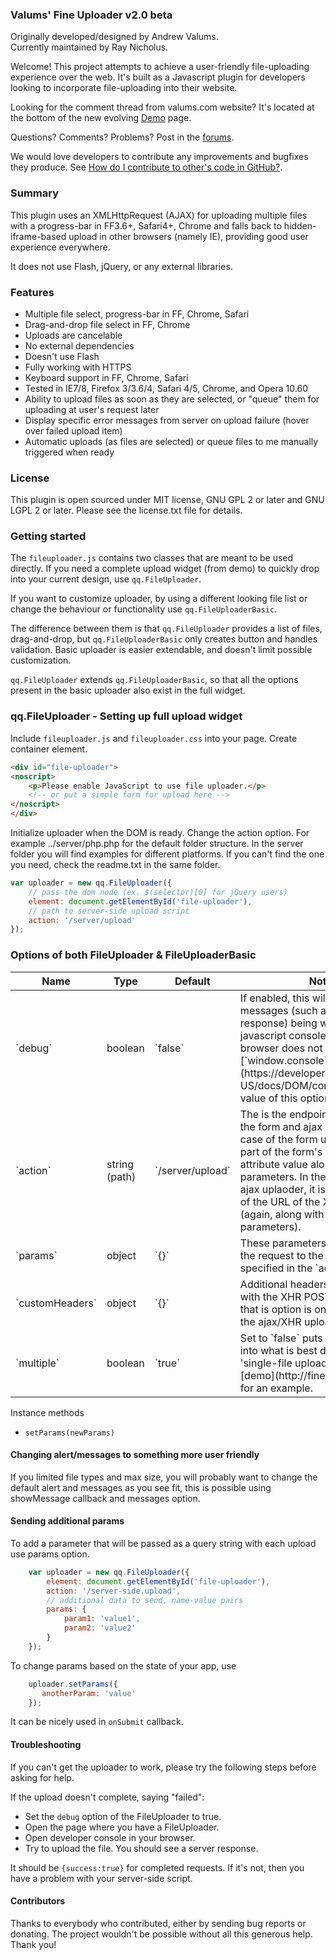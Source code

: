 ### Valums' Fine Uploader v2.0 beta ###

Originally developed/designed by Andrew Valums.<br/>
Currently maintained by Ray Nicholus.

Welcome! This project attempts to achieve a user-friendly file-uploading experience over the web.
It's built as a Javascript plugin for developers looking to incorporate file-uploading into their website.

Looking for the comment thread from valums.com website? It's located at the bottom of the new evolving [Demo](http://fineuploader.com) page.

Questions?  Comments?  Problems?  Post in the [forums](https://groups.google.com/forum/#!forum/fineuploader).

We would love developers to contribute any improvements and bugfixes they produce.
See [How do I contribute to other's code in GitHub?](http://stackoverflow.com/questions/4384776/how-do-i-contribute-to-others-code-in-github).

### Summary ###

This plugin uses an XMLHttpRequest (AJAX) for uploading multiple files with a progress-bar in
FF3.6+, Safari4+, Chrome and falls back to hidden-iframe-based upload in other browsers (namely IE),
providing good user experience everywhere.

It does not use Flash, jQuery, or any external libraries.

### Features ###
* Multiple file select, progress-bar in FF, Chrome, Safari
* Drag-and-drop file select in FF, Chrome
* Uploads are cancelable
* No external dependencies
* Doesn't use Flash
* Fully working with HTTPS
* Keyboard support in FF, Chrome, Safari
* Tested in IE7/8, Firefox 3/3.6/4, Safari 4/5, Chrome, and Opera 10.60
* Ability to upload files as soon as they are selected, or "queue" them for uploading at user's request later
* Display specific error messages from server on upload failure (hover over failed upload item)
* Automatic uploads (as files are selected) or queue files to me manually triggered when ready

### License ###
This plugin is open sourced under MIT license, GNU GPL 2 or later and GNU LGPL 2 or later. Please see the license.txt file for details.

### Getting started ###
The `fileuploader.js` contains two classes that are meant to be used directly.
If you need a complete upload widget (from demo) to quickly drop
into your current design, use `qq.FileUploader`.

If you want to customize uploader, by using a different looking file list
or change the behaviour or functionality use `qq.FileUploaderBasic`.

The difference between them is that `qq.FileUploader` provides a list of files,
drag-and-drop, but `qq.FileUploaderBasic` only creates button and handles validation.
Basic uploader is easier extendable, and doesn't limit possible customization.

`qq.FileUploader` extends `qq.FileUploaderBasic`, so that all the options present
in the basic uploader also exist in the full widget.

### qq.FileUploader - Setting up full upload widget ###

Include `fileuploader.js` and `fileuploader.css` into your page.
Create container element.

```html
<div id="file-uploader">
<noscript>
    <p>Please enable JavaScript to use file uploader.</p>
    <!-- or put a simple form for upload here -->
</noscript>
</div>
```

Initialize uploader when the DOM is ready. Change the action option.
For example ../server/php.php for the default folder structure.
In the server folder you will find examples for different platforms.
If you can't find the one you need, check the readme.txt in the same folder.

```javascript
var uploader = new qq.FileUploader({
	// pass the dom node (ex. $(selector)[0] for jQuery users)
	element: document.getElementById('file-uploader'),
	// path to server-side upload script
	action: '/server/upload'
});
```

### Options of both FileUploader & FileUploaderBasic ###
<table>
    <thead>
        <tr>
            <th>Name</th>
            <th>Type</th>
            <th>Default</th>
            <th>Note</th>
        </tr>
    </thead>
    <tbody>
        <tr>
            <td>`debug`</td>
            <td>boolean</td>
            <td>`false`</td>
            <td>If enabled, this will result in log messages (such as server response) being written to the javascript console.
            If your browser does not support the [`window.console` object](https://developer.mozilla.org/en-US/docs/DOM/console.log),
            the value of this option is irrelevant.</td>
        </tr>
        <tr>
            <td>`action`</td>
            <td>string (path)</td>
            <td>`/server/upload`</td>
            <td>The is the endpoint used by both the form and ajax uploader.  In the case of the form uploader, it is part of the
            form's `action` attribute value along with all parameters.  In the case of the ajax uplaoder, it is makes up part of the URL
            of the XHR request (again, along with the parameters).</td>
        </tr>
        <tr>
            <td>`params`</td>
            <td>object</td>
            <td>`{}`</td>
            <td>These parameters are sent with the request to the endpoint specified in the `action` option.</td>
        </tr>
        <tr>
            <td>`customHeaders`</td>
            <td>object</td>
            <td>`{}`</td>
            <td>Additional headers sent along with the XHR POST request.  Note that is option is only relevant to the ajax/XHR uploader.</td>
        </tr>
        <tr>
            <td>`multiple`</td>
            <td>boolean</td>
            <td>`true`</td>
            <td>Set to `false` puts the uploader into what is best described as 'single-file upload mode'.  See the
            [demo](http://fineuploader.com) for an example.</td>
        </tr>
    </tbody>
<table>


Instance methods

* `setParams(newParams)`

#### Changing alert/messages to something more user friendly ####

If you limited file types and max size, you will probably want to change the default alert and
messages as you see fit, this is possible using showMessage callback and messages option.

#### Sending additional params ####

To add a parameter that will be passed as a query string with each upload use params option.

```javascript
    var uploader = new qq.FileUploader({
        element: document.getElementById('file-uploader'),
        action: '/server-side.upload',
        // additional data to send, name-value pairs
        params: {
            param1: 'value1',
            param2: 'value2'
        }
    });
```

To change params based on the state of your app, use

```javascript
    uploader.setParams({
       anotherParam: 'value'
    });
```

It can be nicely used in `onSubmit` callback.

#### Troubleshooting ####

If you can't get the uploader to work, please try the following steps
before asking for help.

If the upload doesn't complete, saying "failed":

* Set the `debug` option of the FileUploader to true.
* Open the page where you have a FileUploader.
* Open developer console in your browser.
* Try to upload the file. You should see a server response.

It should be `{success:true}` for completed requests. If it's not,
then you have a problem with your server-side script.

#### Contributors ####

Thanks to everybody who contributed, either by sending bug reports or donating. The project wouldn't be possible without all this generous help. Thank you!
